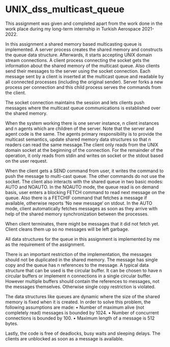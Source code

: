 # UNIX_dss_multicast_queue
This assignment was given and completed apart from the work done in the work place during my long-term internship in Turkish Aerospace 2021-2022. 

In this assignment a shared memory based multicasting queue is implemented. A server process creates the shared memory and constructs the queue data structure. Afterwards, it starts accepting UNIX domain stream connections. A client process connecting the socket gets the information about the shared memory of the multicast queue. Also clients send their messages to the server using the socket connection. Each message sent by a client is inserted at the multicast queue and readable by all connected processes (including the original sender). Server forks a new process per connection and this child process serves the commands from the client.

The socket connection maintains the session and lets clients push messages where the multicast queue communications is established over the shared memory.

When the system working there is one server instance, n client instances and n agents which are children of the server. Note that the server and agent code is the same. The agents primary responsibility is to provide the multicast semantics, update shared memory data structures so that n readers can read the same message.The client only reads from the UNIX domain socket at the beginning of the connection. For the remainder of the operation, it only reads from stdin and writes on socket or the stdout based on the user request.

When the client gets a SEND command from user, it writes the command to push the message to multi-cast queue. The other commands do not use the socket. The client also interacts with the shared queue in two basic modes: AUTO and NOAUTO. In the NOAUTO mode, the queue read is on demand basis, user enters a blocking FETCH command to read next message on the queue. Also there is a FETCHIF command that fetches a message if available, otherwise reports ‘No new message‘ on stdout. In the AUTO mode, client automatically fetches messages as soon as they arrive with help of the shared memory synchronization between the processes.

When client terminates, there might be messages that it did not fetch yet. Client cleans them up so no messages will be left garbage.

All data structures for the queue in this assignment is implemented by me as the requirement of the assignment. 

There is an important restriction of the implementation, the messages should not be duplicated in the shared memory. The message has single copy and the queue has n references to the message. A typical data structure that can be used is the circular buffer. It can be chosen to have n circular buffers or implement n connections in a single circular buffer. However multiple buffers should contain the references to messages, not the messages themselves. Otherwise single copy restriction is violated.

The data structures like queues are dynamic where the size of the shared memory is fixed when it is created. In order to solve this problem, the following assumptions are made:
 	• Number of maximum alive (not completely read) messages is bounded by 1024. 
  • Number of concurrent connections is bounded by 100. 
  • Maximum length of a message is 512 bytes.

Lastly, the code is free of deadlocks, busy waits and sleeping delays. The clients are unblocked as soon as a message is available.
